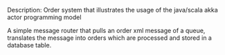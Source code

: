 Description: Order system that illustrates the usage of the java/scala akka actor programming model

A simple message router that pulls an order xml message of a queue, translates the message into orders
which are processed and stored in a database table.
